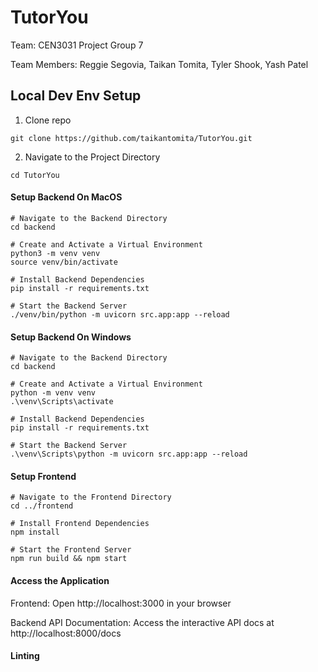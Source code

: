 # TutorYou

Team: CEN3031 Project Group 7

Team Members: Reggie Segovia, Taikan Tomita, Tyler Shook, Yash Patel

## Local Dev Env Setup

1. Clone repo
```
git clone https://github.com/taikantomita/TutorYou.git
```
2. Navigate to the Project Directory
```
cd TutorYou
```

#### Setup Backend On MacOS

```{bash}
# Navigate to the Backend Directory
cd backend 

# Create and Activate a Virtual Environment
python3 -m venv venv
source venv/bin/activate

# Install Backend Dependencies
pip install -r requirements.txt

# Start the Backend Server
./venv/bin/python -m uvicorn src.app:app --reload
```

#### Setup Backend On Windows

```{bash}
# Navigate to the Backend Directory
cd backend 

# Create and Activate a Virtual Environment
python -m venv venv
.\venv\Scripts\activate

# Install Backend Dependencies
pip install -r requirements.txt

# Start the Backend Server
.\venv\Scripts\python -m uvicorn src.app:app --reload
```

#### Setup Frontend

```{bash}
# Navigate to the Frontend Directory
cd ../frontend

# Install Frontend Dependencies
npm install

# Start the Frontend Server
npm run build && npm start
```

#### Access the Application

Frontend: Open http://localhost:3000 in your browser

Backend API Documentation: Access the interactive API docs at http://localhost:8000/docs

#### Linting
